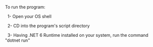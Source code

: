 To run the program:

&nbsp;
1- Open your OS shell

&nbsp;
2- CD into the program's script directory

&nbsp;
3- Having .NET 6 Runtime installed on your system, run the command "dotnet run"
